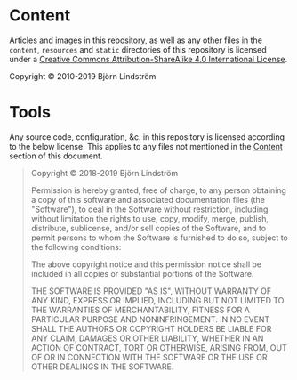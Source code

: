 # Content

Articles and images in this repository, as well as any other files in the `content`, `resources` and `static` directories of this repository is licensed under a [Creative Commons Attribution-ShareAlike 4.0 International License](http://creativecommons.org/licenses/by-sa/4.0/).

Copyright © 2010-2019 Björn Lindström

# Tools

Any source code, configuration, &c. in this repository is licensed according to the below
license. This applies to any files not mentioned in the [Content](#content)
section of this document.

> Copyright © 2018-2019 Björn Lindström
>
> Permission is hereby granted, free of charge, to any person obtaining a copy
> of this software and associated documentation files (the "Software"), to deal
> in the Software without restriction, including without limitation the rights
> to use, copy, modify, merge, publish, distribute, sublicense, and/or sell
> copies of the Software, and to permit persons to whom the Software is
> furnished to do so, subject to the following conditions:
>
> The above copyright notice and this permission notice shall be included in all
> copies or substantial portions of the Software.
>
> THE SOFTWARE IS PROVIDED "AS IS", WITHOUT WARRANTY OF ANY KIND, EXPRESS OR
> IMPLIED, INCLUDING BUT NOT LIMITED TO THE WARRANTIES OF MERCHANTABILITY,
> FITNESS FOR A PARTICULAR PURPOSE AND NONINFRINGEMENT. IN NO EVENT SHALL THE
> AUTHORS OR COPYRIGHT HOLDERS BE LIABLE FOR ANY CLAIM, DAMAGES OR OTHER
> LIABILITY, WHETHER IN AN ACTION OF CONTRACT, TORT OR OTHERWISE, ARISING FROM,
> OUT OF OR IN CONNECTION WITH THE SOFTWARE OR THE USE OR OTHER DEALINGS IN THE
> SOFTWARE.

